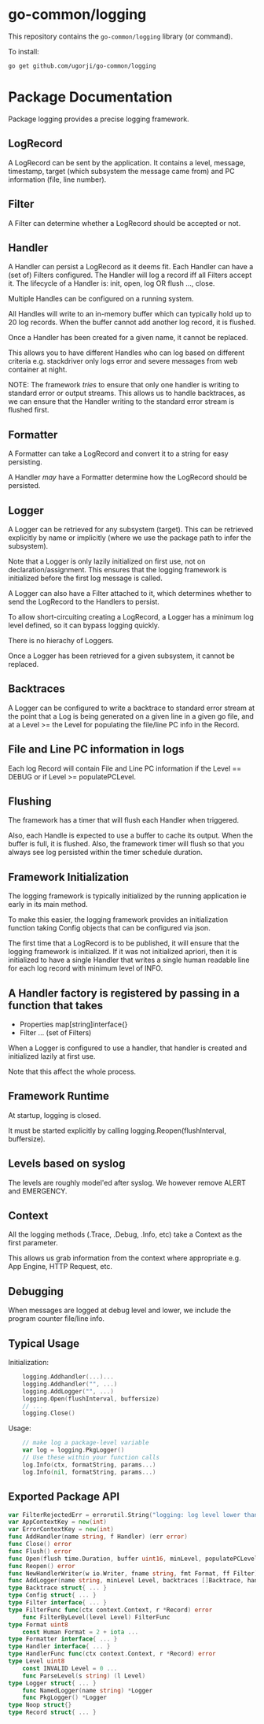 # go-common/logging

This repository contains the `go-common/logging` library (or command).

To install:

```
go get github.com/ugorji/go-common/logging
```

# Package Documentation


Package logging provides a precise logging framework.


## LogRecord

A LogRecord can be sent by the application. It contains a level, message,
timestamp, target (which subsystem the message came from) and PC information
(file, line number).


## Filter

A Filter can determine whether a LogRecord should be accepted or not.


## Handler

A Handler can persist a LogRecord as it deems fit. Each Handler can have a
(set of) Filters configured. The Handler will log a record iff all Filters
accept it. The lifecycle of a Handler is: init, open, log OR flush ...,
close.

Multiple Handles can be configured on a running system.

All Handles will write to an in-memory buffer which can typically hold up to
20 log records. When the buffer cannot add another log record, it is
flushed.

Once a Handler has been created for a given name, it cannot be replaced.

This allows you to have different Handles who can log based on different
criteria e.g. stackdriver only logs error and severe messages from web
container at night.

NOTE: The framework *tries* to ensure that only one handler is writing to
standard error or output streams. This allows us to handle backtraces, as we
can ensure that the Handler writing to the standard error stream is flushed
first.


## Formatter

A Formatter can take a LogRecord and convert it to a string for easy
persisting.

A Handler *may* have a Formatter determine how the LogRecord should be
persisted.


## Logger

A Logger can be retrieved for any subsystem (target). This can be retrieved
explicitly by name or implicitly (where we use the package path to infer the
subsystem).

Note that a Logger is only lazily initialized on first use, not on
declaration/assignment. This ensures that the logging framework is
initialized before the first log message is called.

A Logger can also have a Filter attached to it, which determines whether to
send the LogRecord to the Handlers to persist.

To allow short-circuiting creating a LogRecord, a Logger has a minimum log
level defined, so it can bypass logging quickly.

There is no hierachy of Loggers.

Once a Logger has been retrieved for a given subsystem, it cannot be
replaced.


## Backtraces

A Logger can be configured to write a backtrace to standard error stream at
the point that a Log is being generated on a given line in a given go file,
and at a Level >= the Level for populating the file/line PC info in the
Record.


## File and Line PC information in logs

Each log Record will contain File and Line PC information if the Level ==
DEBUG or if Level >= populatePCLevel.


## Flushing

The framework has a timer that will flush each Handler when triggered.

Also, each Handle is expected to use a buffer to cache its output. When the
buffer is full, it is flushed. Also, the framework timer will flush so that
you always see log persisted within the timer schedule duration.


## Framework Initialization

The logging framework is typically initialized by the running application ie
early in its main method.

To make this easier, the logging framework provides an initialization
function taking Config objects that can be configured via json.

The first time that a LogRecord is to be published, it will ensure that the
logging framework is initialized. If it was not initialized apriori, then it
is initialized to have a single Handler that writes a single human readable
line for each log record with minimum level of INFO.

## A Handler factory is registered by passing in a function that takes

  - Properties map[string]interface{}
  - Filter ... (set of Filters)

When a Logger is configured to use a handler, that handler is created and
initialized lazily at first use.

Note that this affect the whole process.


## Framework Runtime

At startup, logging is closed.

It must be started explicitly by calling logging.Reopen(flushInterval,
buffersize).


## Levels based on syslog

The levels are roughly model'ed after syslog. We however remove ALERT and
EMERGENCY.


## Context

All the logging methods (.Trace, .Debug, .Info, etc) take a Context as the
first parameter.

This allows us grab information from the context where appropriate e.g. App
Engine, HTTP Request, etc.


## Debugging

When messages are logged at debug level and lower, we include the program
counter file/line info.


## Typical Usage

Initialization:

```go
    logging.Addhandler(...)...
    logging.Addhandler("", ...)
    logging.AddLogger("", ...)
    logging.Open(flushInterval, buffersize)
    // ...
    logging.Close()
```

Usage:

```go
    // make log a package-level variable
    var log = logging.PkgLogger()
    // Use these within your function calls
    log.Info(ctx, formatString, params...)
    log.Info(nil, formatString, params...)
```

## Exported Package API

```go
var FilterRejectedErr = errorutil.String("logging: log level lower than logger threshold") ...
var AppContextKey = new(int)
var ErrorContextKey = new(int)
func AddHandler(name string, f Handler) (err error)
func Close() error
func Flush() error
func Open(flush time.Duration, buffer uint16, minLevel, populatePCLevel Level) error
func Reopen() error
func NewHandlerWriter(w io.Writer, fname string, fmt Format, ff Filter) (h *baseHandlerWriter)
func AddLogger(name string, minLevel Level, backtraces []Backtrace, handlerNames []string) (l *logger)
type Backtrace struct{ ... }
type Config struct{ ... }
type Filter interface{ ... }
type FilterFunc func(ctx context.Context, r *Record) error
    func FilterByLevel(level Level) FilterFunc
type Format uint8
    const Human Format = 2 + iota ...
type Formatter interface{ ... }
type Handler interface{ ... }
type HandlerFunc func(ctx context.Context, r *Record) error
type Level uint8
    const INVALID Level = 0 ...
    func ParseLevel(s string) (l Level)
type Logger struct{ ... }
    func NamedLogger(name string) *Logger
    func PkgLogger() *Logger
type Noop struct{}
type Record struct{ ... }
```
